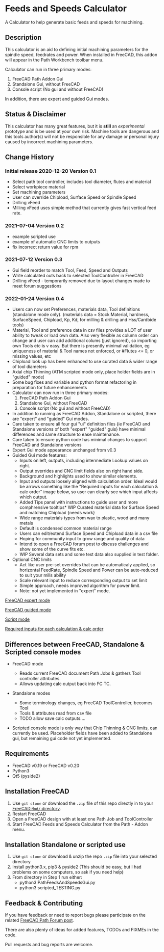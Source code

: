 # Feeds and Speeds Calculator
A Calculator to help generate basic feeds and speeds for machining.

## Description
This calculator is an aid to defining initial machining parameters
for the spindle speed, feedrates and power.
When installed in FreeCAD, this addon will appear in the Path Workbench toolbar menu.

Calculator can run in three primary modes:
1. FreeCAD Path Addon Gui
2. Standalone Gui, without FreeCAD
3. Console script (No gui and without FreeCAD)

In addition, there are expert and guided Gui modes.

## Status & Disclaimer
This calculator has many great features, but it is
**still** an *experimental* prototype and is be used at your own risk.
Machine tools are dangerous and this tools author(s) will not be responsible
for any damage or personal injury caused by incorrect machining parameters.

## Change History
### Initial release 2020-12-20 Version 0.1
* Select path tool controller, includes tool diameter, flutes and material
* Select workpiece material
* Set machining parameters
* User can override Chipload, Surface Speed or Spindle Speed
* Drilling vFeed
* Milling vFeed uses simple method that currently gives fast vertical feed rate.

### 2021-07-04 Version 0.2 
* example scripted use
* example of automatic CNC limits to outputs
* fix incorrect return value for rpm 

### 2021-07-12 Version 0.3
* Gui field reorder to match Tool, Feed, Speed and Outputs
* Write calculated outs back to selected ToolController in FreeCAD
* Drilling vFeed - temporarily removed due to layout changes made to meet forum suggestions

### 2022-01-24 Version 0.4
* Users can now set Preferences, materials data, Tool definitions (standalone mode only).
    (materials data = Stock Material, hardness, SurfaceSpeed, Chipload, Kp, Kd, for milling & drilling and Hss/Cardbide tools)
* Material, Tool and preference data in csv files provides a LOT of user ability to tweak or load own data. 
    Also very flexible as column order can change and user can add additional colums (just ignored), so importing own Tools etc is v easy.
    But there is presently minimal validation, eg uniqueness of material & Tool names not enforced, or #Flutes <= 0, or missing values, etc
* Chipload look up has been enhanced to use curated data & wider range of tool diameters
* Axial chip Thinning (ATM scripted mode only, place holder fields are in "guided" mode)
* Some bug fixes and variable and python format refactoring in preparation for future enhancements
* Calculator can now run in three primary modes:
  1. FreeCAD Path Addon Gui
  2. Standalone Gui, without FreeCAD
  3. Console script (No gui and without FreeCAD)
* In addition to running as FreeCAD Addon, Standalone or scripted, there are "expert" and "guided" Gui modes.
* Care taken to ensure all four gui "ui" definition files {ie FreeCAD and Standalone versions of both "expert" "guided" guis} have minimal differences and same structure to ease maintenance.
* Care taken to ensure python code has minimal changes to support FreeCAD and Standalone versions
* Expert Gui mode appearance unchanged from v0.3
* Guided Gui mode features:
  - Inputs on left, outputs, including intermediate Lookup values on right.
  - Output overrides and CNC limit fields also on right hand side.
  - Background and highlights used to show similar elements.
  - Input and outputs loosely aligned with calculation order. Ideal would be arrows something like the "Required inputs for each calculation & calc order" image below, so user can clearly see which input affects which output.
  - Added Tips panel with instructions to guide user and more comphrensive tooltips* WIP Curated material data for Surface Speed and matching Chipload {needs work}
  - Wide range materials types from wax to plastic, wood and many metals
  - Default is condensed common material range
  - Users can edit/extend Surface Speed and Chipload data in a csv file
  - Hoping for community input to grow range and quality of data
  - Intend to open a FreeCAD forum post to discuss challenges and show some of the curve fits etc.
  - WIP Several data sets and some test data also supplied in test folder.
* Optional CNC limits
  - Act like user pre-set overrides that can be automaticaly applied, so horizontal FeedRate, Spindle Speed and Power can be auto-reduced to suit your mills ability
  - Scale relevant input to reduce corresponding output to set limit
  - Simple approach, needs improved algorithm for power limit.
  - Note: not yet implemented in "expert" mode.


[FreeCAD expert mode](/assets/images/FC_expert_mode.png)

[FreeCAD guided mode](/assets/images/FC_guided_mode.png)

[Script mode](/assets/images/Scripted_console.png)

[Required inputs for each calculation & calc order](/assets/images/Calculation_order_complete.png)


## Differences between FreeCAD, Standalone & Scripted console modes
* FreeCAD mode
  - Reads current FreeCAD document Path Jobs & gathers Tool controller attributes.
  - Allows updating calc output back into FC TC.

* Standalone modes
  - Some terminology changes, eg FreeCAD ToolController, becomes Tool
  - Tools & attributes read from csv file
  - TODO allow save calc outputs....

* Scripted console mode is only way that Chip Thinning & CNC limits, can currently be used. Placeholder fields have been added to Standalone gui, but remaining gui code not yet implemented.

## Requirements
* FreeCAD v0.19 or FreeCAD v0.20
* Python3  
* Qt5 (pyside2)

## Installation FreeCAD
1. Use `git clone` or download the `.zip` file of this repo directly in to your [FreeCAD `Mod/` directory](https://www.freecadweb.org/wiki/Installing_more_workbenches).  
2. Restart FreeCAD 
3. Open a FreeCAD design with at least one Path Job and ToolController
4. Start FreeCAD Feeds and Speeds Calculator from the Path - Addon menu.

## Installation Standalone or scripted use
1. Use `git clone` or download & unzip the repo `.zip` file into your selected directory
2. Install python3.x, pip3 & pyside2 (This should be easy, but  I had problems on some computers, so ask if you need help)
3. From directory in Step 1 run either:
   - python3 PathFeedsAndSpeedsGui.py
   - python3 scripted_TESTING.py

## Feedback & Contributing
If you have feedback or need to report bugs please participate on the related [FreeCAD Path Forum post](https://forum.freecadweb.org/viewtopic.php?f=15&t=59856). 

There are also plenty of ideas for added features, TODOs and FIXMEs in the code.

Pull requests and bug reports are welcome.
